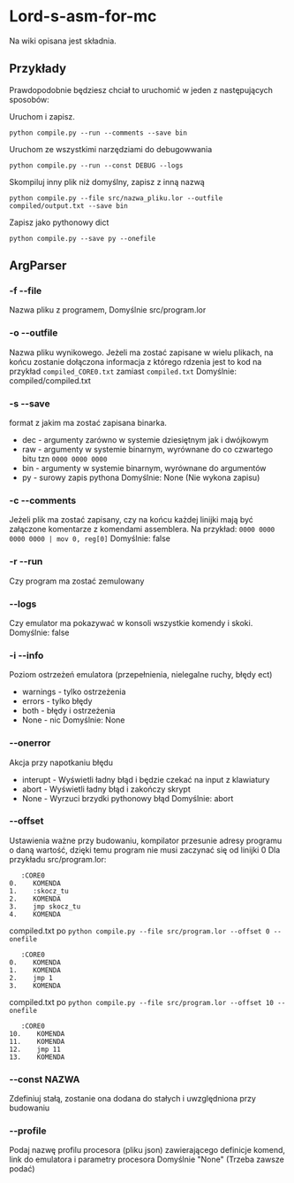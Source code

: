 # Lord-s-asm-for-mc
Na wiki opisana jest składnia.
## Przykłady
Prawdopodobnie będziesz chciał to uruchomić w jeden z następujących sposobów:


Uruchom i zapisz.
```
python compile.py --run --comments --save bin 
```
Uruchom ze wszystkimi narzędziami do debugowwania
```
python compile.py --run --const DEBUG --logs
```
Skompiluj inny plik niż domyślny, zapisz z inną nazwą
```
python compile.py --file src/nazwa_pliku.lor --outfile compiled/output.txt --save bin
```
Zapisz jako pythonowy dict
```
python compile.py --save py --onefile
```
## ArgParser
### -f --file
Nazwa pliku z programem, 
Domyślnie src/program.lor
### -o --outfile
Nazwa pliku wynikowego. Jeżeli ma zostać zapisane w wielu plikach, na końcu zostanie dołączona informacja z którego rdzenia jest to kod na przykład `compiled_CORE0.txt` zamiast `compiled.txt`
Domyślnie: compiled/compiled.txt
### -s --save
format z jakim ma zostać zapisana binarka.
* dec - argumenty zarówno w systemie dziesiętnym jak i dwójkowym
* raw - argumenty w systemie binarnym, wyrównane do co czwartego bitu tzn `0000 0000 0000`
* bin - argumenty w systemie binarnym, wyrównane do argumentów
* py  - surowy zapis pythona
Domyślnie: None (Nie wykona zapisu)
### -c --comments
Jeżeli plik ma zostać zapisany, czy na końcu każdej linijki mają być załączone komentarze z komendami assemblera.
Na przykład:
```0000 0000 0000 0000 | mov 0, reg[0]```
Domyślnie: false
### -r --run
Czy program ma zostać zemulowany
### --logs
Czy emulator ma pokazywać w konsoli wszystkie komendy i skoki.
Domyślnie: false
### -i --info
Poziom ostrzeżeń emulatora (przepełnienia, nielegalne ruchy, błędy ect)
* warnings - tylko ostrzeżenia
* errors - tylko błędy
* both - błędy i ostrzeżenia
* None - nic
Domyślnie: None
### --onerror
Akcja przy napotkaniu błędu
* interupt - Wyświetli ładny błąd i będzie czekać na input z klawiatury
* abort    - Wyświetli ładny błąd i zakończy skrypt
* None     - Wyrzuci brzydki pythonowy błąd
Domyślnie: abort
### --offset
Ustawienia ważne przy budowaniu, kompilator przesunie adresy programu o daną wartość, dzięki temu program nie musi zaczynać się od linijki 0
Dla przykładu
src/program.lor:
```
   :CORE0
0.    KOMENDA
1.    :skocz_tu
2.    KOMENDA
3.    jmp skocz_tu
4.    KOMENDA
```
compiled.txt po `python compile.py --file src/program.lor --offset 0 --onefile` 
```
   :CORE0
0.    KOMENDA
1.    KOMENDA
2.    jmp 1
3.    KOMENDA
```
compiled.txt po `python compile.py --file src/program.lor --offset 10 --onefile`
```
   :CORE0
10.    KOMENDA
11.    KOMENDA
12.    jmp 11
13.    KOMENDA
```

### --const NAZWA
Zdefiniuj stałą, zostanie ona dodana do stałych i uwzględniona przy budowaniu

### --profile
Podaj nazwę profilu procesora (pliku json) zawierającego definicje komend, link do emulatora i parametry procesora
Domyślnie "None" (Trzeba zawsze podać)
